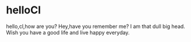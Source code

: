 # helloCl
hello,cl,how are you?
Hey,have you remember me?
I am that dull big head. 
Wish you have a good life and live happy everyday.
